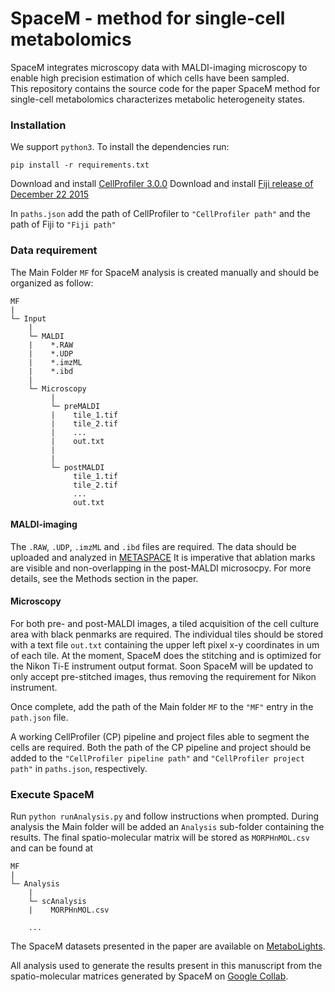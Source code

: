 # SpaceM -  method for single-cell metabolomics

SpaceM integrates microscopy data with MALDI-imaging microscopy to enable 
high precision estimation of which cells have been sampled. \
This repository contains the source code for the paper SpaceM method for 
single-cell metabolomics characterizes metabolic heterogeneity states.

### Installation

We support `python3`. To install the dependencies run:

`pip install -r requirements.txt`

Download and install [CellProfiler 3.0.0](https://cellprofiler.org/previous_releases/)
Download and install [Fiji release of December 22 2015](https://imagej.net/Fiji/Downloads)

In `paths.json` add the path of CellProfiler to `"CellProfiler path"` and the path of Fiji to `"Fiji path"`

### Data requirement

The Main Folder `MF` for SpaceM analysis is created manually and should be organized as follow: 

```
MF
|
└─ Input
    |
    └─ MALDI
    |    *.RAW
    |    *.UDP
    |    *.imzML
    |    *.ibd
    |        
    └─ Microscopy
         |
         └─ preMALDI
         |    tile_1.tif
         |    tile_2.tif
         |    ...
         |    out.txt
         |   
         |
         └─ postMALDI
              tile_1.tif
              tile_2.tif
              ...
              out.txt
```


#### MALDI-imaging

The `.RAW`, `.UDP`, `.imzML` and `.ibd` files are required. The data should be uploaded and analyzed in [METASPACE]( https://metaspace2020.eu/)
It is imperative that ablation marks are visible and non-overlapping in the post-MALDI microsocpy. For more details, see the Methods section in the paper.

#### Microscopy

For both pre- and post-MALDI images, a tiled acquisition of the cell culture area with black penmarks are required. 
The individual tiles should be stored with a text file `out.txt` containing the upper left pixel x-y coordinates in um of each tile. 
At the moment, SpaceM does the stitching and is optimized for the Nikon Ti-E instrument output format. 
Soon SpaceM will be updated to only accept pre-stitched images, thus removing the requirement for Nikon instrument. 

Once complete, add the path of the Main folder `MF` to the `"MF"` entry in the `path.json` file.

A working CellProfiler (CP) pipeline and project files able to segment the cells are required. 
Both the path of the CP pipeline and project should be added to the `"CellProfiler pipeline path"` and 
`"CellProfiler project path"` in `paths.json`, respectively.

### Execute SpaceM

Run `python runAnalysis.py` and follow instructions when prompted. 
During analysis the Main folder will be added an `Analysis` sub-folder containing the results. 
The final spatio-molecular matrix will be stored as `MORPHnMOL.csv` and can be found at 

```
MF
|
└─ Analysis
    |
    └─ scAnalysis
    |    MORPHnMOL.csv
    
    ...
```


The SpaceM datasets presented in the paper are available on [MetaboLights](https://www.ebi.ac.uk/metabolights/reviewer417760fcbfbb6076b4ce5bd9a7e7c893).

All analysis used to generate the results present in this manuscript from the spatio-molecular matrices generated by SpaceM on [Google Collab](https://colab.research.google.com/drive/1SPS8qnvUXSxsAC6wRDPgDzImdKi256S5?usp=sharing).




